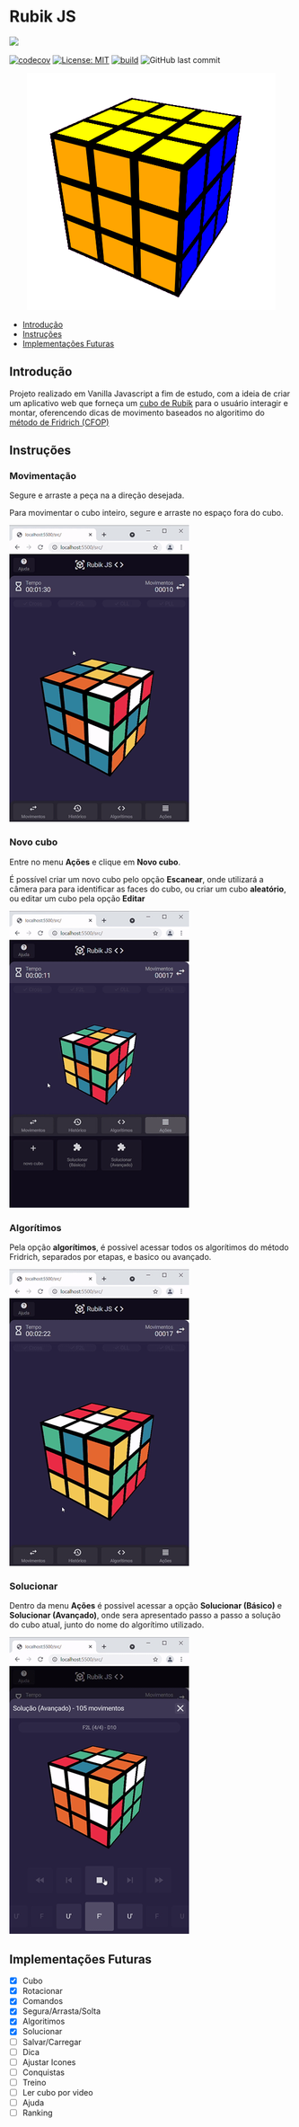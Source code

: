 # Rubik JS
[![](https://img.shields.io/badge/url-https%3A%2F%2Fgrrriiim.github.io%2Frubik--js%2Findex.html-purple)](https://grrriiim.github.io/rubik-js/index.html)


[![codecov](https://codecov.io/gh/GrrriiiM/rubik-js/branch/master/graph/badge.svg?token=OYQML9UZLP)](https://codecov.io/gh/GrrriiiM/rubik-js)
[![License: MIT](https://img.shields.io/badge/License-MIT-yellow.svg)](https://opensource.org/licenses/MIT)
[![build](https://github.com/GrrriiiM/rubik-js/actions/workflows/build.yml/badge.svg)](https://github.com/GrrriiiM/rubik-js/actions/workflows/build.yml)
![GitHub last commit](https://img.shields.io/github/last-commit/grrriiim/rubik-js)

<div style="text-align:center"><img src="docs/readme_rubik.png" /></div>

* [Introdução](#introdução)
* [Instruções](#intrucoes)
* [Implementações Futuras](#implementações-futuras)

## Introdução
Projeto realizado em Vanilla Javascript a fim de estudo, com a ideia de criar um aplicativo web que forneça um [cubo de Rubik](https://pt.wikipedia.org/wiki/Cubo_de_Rubik) para o usuário interagir e montar, oferencendo dicas de movimento baseados no algoritimo do [método de Fridrich (CFOP)](https://cubovelocidade.com.br/tutorial/cubo-magico-3x3x3-metodo-avancado-fridrich-cfop/)

## Instruções

### Movimentação

Segure e arraste a peça na a direção desejada.

Para movimentar o cubo inteiro, segure e arraste no espaço fora do cubo.

![](docs/rubikJS-mover.gif)


### Novo cubo

Entre no menu __Ações__ e clique em __Novo cubo__.

É possível criar um novo cubo pelo opção __Escanear__, onde utilizará a câmera para para identificar as faces do cubo, ou criar um cubo __aleatório__, ou editar um cubo pela opção __Editar__ 

![](docs/rubikJS-novo-cubo.gif)


### Algorítimos

Pela opção __algorítimos__, é possivel acessar todos os algorítimos do método Fridrich, separados por etapas, e basico ou avançado.


![](docs/rubikJS-algoritimos.gif)


### Solucionar

Dentro da menu __Ações__ é possivel acessar a opção __Solucionar (Básico)__ e __Solucionar (Avançado)__, onde sera apresentado passo a passo a solução do cubo atual, junto do nome do algorítimo utilizado.

![](docs/rubikJS-solucionar.gif)

## Implementações Futuras
- [X] Cubo
- [X] Rotacionar
- [x] Comandos
- [x] Segura/Arrasta/Solta
- [x] Algoritimos
- [X] Solucionar
- [ ] Salvar/Carregar
- [ ] Dica
- [ ] Ajustar Icones
- [ ] Conquistas
- [ ] Treino
- [ ] Ler cubo por video
- [ ] Ajuda
- [ ] Ranking